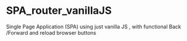 # SPA_router_vanillaJS
Single Page Application (SPA) using just vanilla JS , with functional Back /Forward  and reload browser buttons 
